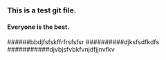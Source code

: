 ### This is a test git file.
#### Everyone is the best.
######bbdjfsfskffrfrsfsfsr
##########djksfsdfkdfs
###########djvbjsfvbkfvnjdfjjnvfkv
